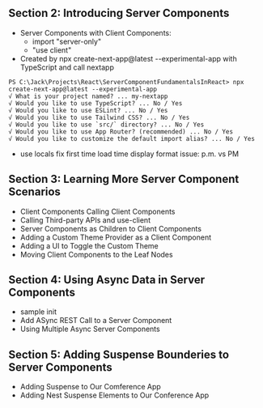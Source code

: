 ## Section 2: Introducing Server Components
* Server Components with Client Components:
  - import "server-only"
  - "use client"
* Created by npx create-next-app@latest --experimental-app with TypeScript and call nextapp
```  
PS C:\Jack\Projects\React\ServerComponentFundamentalsInReact> npx create-next-app@latest --experimental-app
√ What is your project named? ... my-nextapp
√ Would you like to use TypeScript? ... No / Yes
√ Would you like to use ESLint? ... No / Yes
√ Would you like to use Tailwind CSS? ... No / Yes
√ Would you like to use `src/` directory? ... No / Yes
√ Would you like to use App Router? (recommended) ... No / Yes
√ Would you like to customize the default import alias? ... No / Yes
```
* use locals fix first time load time display format issue: p.m. vs PM

## Section 3: Learning More Server Component Scenarios
* Client Components Calling Client Components
* Calling Third-party APIs and use-client
* Server Components as Children to Client Components
* Adding a Custom Theme Provider as a Client Component
* Adding a UI to Toggle the Custom Theme
* Moving Client Components to the Leaf Nodes

## Section 4: Using Async Data in Server Components
* sample init
* Add ASync REST Call to a Server Component
* Using Multiple Async Server Components

## Section 5: Adding Suspense Bounderies to Server Components
* Adding Suspense to Our Comference App
* Adding Nest Suspense Elements to Our Conference App